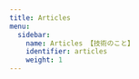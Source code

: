 ```yaml
---
title: Articles
menu:
  sidebar:
    name: Articles 【技術のこと】
    identifier: articles
    weight: 1
---
```

